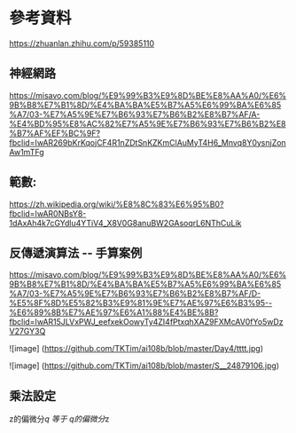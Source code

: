 參考資料
=
https://zhuanlan.zhihu.com/p/59385110

神經網路
-
https://misavo.com/blog/%E9%99%B3%E9%8D%BE%E8%AA%A0/%E6%9B%B8%E7%B1%8D/%E4%BA%BA%E5%B7%A5%E6%99%BA%E6%85%A7/03-%E7%A5%9E%E7%B6%93%E7%B6%B2%E8%B7%AF/A-%E4%BD%95%E8%AC%82%E7%A5%9E%E7%B6%93%E7%B6%B2%E8%B7%AF%EF%BC%9F?fbclid=IwAR269bKrKqojCF4R1nZDtSnKZKmClAuMyT4H6_Mnvq8Y0ysnjZonAw1mTFg

範數:
-
https://zh.wikipedia.org/wiki/%E8%8C%83%E6%95%B0?fbclid=IwAR0NBsY8-1dAxAh4k7cGYdlu4YTiV4_X8V0G8anuBW2GAsoqrL6NThCuLik

反傳遞演算法 -- 手算案例
-
https://misavo.com/blog/%E9%99%B3%E9%8D%BE%E8%AA%A0/%E6%9B%B8%E7%B1%8D/%E4%BA%BA%E5%B7%A5%E6%99%BA%E6%85%A7/03-%E7%A5%9E%E7%B6%93%E7%B6%B2%E8%B7%AF/D-%E5%8F%8D%E5%82%B3%E9%81%9E%E7%AE%97%E6%B3%95--%E6%89%8B%E7%AE%97%E6%A1%88%E4%BE%8B?fbclid=IwAR15JLVxPWJ_eefxekOowyTy4ZI4fPtxqhXAZ9FXMcAV0fYo5wDzV27GY3Q

![image] (https://github.com/TKTim/ai108b/blob/master/Day4/tttt.jpg)

![image] (https://github.com/TKTim/ai108b/blob/master/S__24879106.jpg)


乘法設定
-
z的偏微分*q 等于 q的偏微分*z

